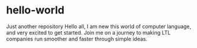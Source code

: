 # hello-world
Just another repository 
Hello all, I am new this world of computer language, and very excited to get started.
Join me on a journey to making LTL companies run smoother and faster through simple ideas.
